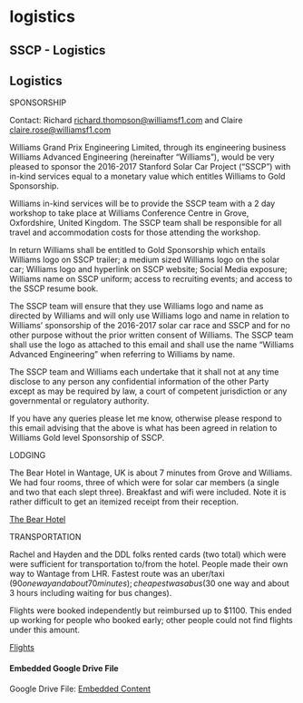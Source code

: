 # logistics

## SSCP - Logistics

## Logistics

SPONSORSHIP

&#x20;         Contact: Richard richard.thompson@williamsf1.com and Claire claire.rose@williamsf1.com

&#x20;

Williams Grand Prix Engineering Limited, through its engineering business Williams Advanced Engineering (hereinafter “Williams”), would be very pleased to sponsor the 2016-2017 Stanford Solar Car Project (“SSCP”) with in-kind services equal to a monetary value which entitles Williams to Gold Sponsorship. &#x20;

&#x20;

Williams in-kind services will be to provide the SSCP team with a 2 day workshop to take place at Williams Conference Centre in Grove, Oxfordshire, United Kingdom.  The SSCP team shall be responsible for all travel and accommodation costs for those attending the workshop.&#x20;

&#x20;

In return Williams shall be entitled to Gold Sponsorship which entails Williams logo on SSCP trailer; a medium sized Williams logo on the solar car; Williams logo and hyperlink on SSCP website; Social Media exposure; Williams name on SSCP uniform; access to recruiting events; and access to the SSCP resume book.

&#x20;

The SSCP team will ensure that they use Williams logo and name as directed by Williams and will only use Williams logo and name in relation to Williams’ sponsorship of the 2016-2017 solar car race and SSCP and for no other purpose without the prior written consent of Williams.  The SSCP team shall use the logo as attached to this email and shall use the name “Williams Advanced Engineering” when referring to Williams by name.

&#x20;

The SSCP team and Williams each undertake that it shall not at any time disclose to any person any confidential information of the other Party except as may be required by law, a court of competent jurisdiction or any governmental or regulatory authority.

&#x20;

If you have any queries please let me know, otherwise please respond to this email advising that the above is what has been agreed in relation to Williams Gold level Sponsorship of SSCP.

LODGING

The Bear Hotel in Wantage, UK is about 7 minutes from Grove and Williams. We had four rooms, three of which were for solar car members (a single and two that each slept three). Breakfast and wifi were included. Note it is rather difficult to get an itemized receipt from their reception.

[The Bear Hotel](http://www.thebearwantage.co.uk/)

TRANSPORTATION

Rachel and Hayden and the DDL folks rented cards (two total) which were were sufficient for transportation to/from the hotel. People made their own way to Wantage from LHR. Fastest route was an uber/taxi ($90 one way and about 70 minutes); cheapest was a bus ($30 one way and about 3 hours including waiting for bus changes).

Flights were booked independently but reimbursed up to $1100. This ended up working for people who booked early; other people could not find flights under this amount.

[Flights](https://docs.google.com/spreadsheets/d/1DOzbbE7gYxBhnMSVaa-g_A01tsPdgcE7HnPR_dXlYvA/edit#gid=0)

#### Embedded Google Drive File

Google Drive File: [Embedded Content](https://drive.google.com/embeddedfolderview?id=13iLvqrfhh3_HU5jenYOmcOsHtL3BgEmG#list)
